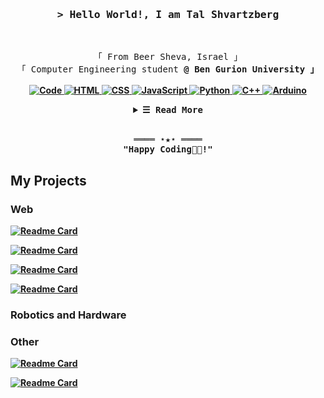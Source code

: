 

<!-- Intro  -->
<h3 align="center">
        <samp>&gt; Hello World!, I am
                <b><a>Tal Shvartzberg</a></b>
        </samp>
</h3>
<br>

<p align="center">
        <!-- Organisation  -->
        <samp>
                「 From Beer Sheva, Israel 」
                <br>
                「 Computer Engineering student <b target="_blank" href="https://in.bgu.ac.il/en/pages/default.aspx/">@ Ben Gurion University<b> 」
                <br>
                <br>
        </samp>
        <!-- Programming Languages -->
        <!-- Code logo -->
        <a href="https://github.com/talshva?tab=repositories" target="_blank"><img alt="Code"
                        src="https://img.shields.io/badge/-code-000000?style=flat-square&logo=Plex&logoColor=white">
        </a>
        <!-- HTML -->
        <a href="https://github.com/talshva?tab=repositories" target="_blank"><img alt="HTML"
                        src="https://img.shields.io/badge/-HTML-E34F26?style=flat-square&logo=HTML5&logoColor=white">
        </a>
        <!-- CSS  -->
        <a href="https://github.com/talshva?tab=repositories" target="_blank"><img alt="CSS"
                        src="https://img.shields.io/badge/-CSS-1572B6?style=flat-square&logo=CSS3&logoColor=white">
        </a>
        <!-- JavaScript -->
        <a href="https://github.com/talshva?tab=repositories" target="_blank"><img alt="JavaScript"
                        src="https://img.shields.io/badge/-JavaScript-F7DF1E?style=flat-square&logo=JavaScript&logoColor=white">
        </a>
        <!-- Python -->
        <a href="https://github.com/talshva?tab=repositories" target="_blank"><img alt="Python"
                        src="https://img.shields.io/badge/-Python-3776AB?style=flat-square&logo=Python&logoColor=white">
        </a>
        <!-- C++ -->
        <a href="https://github.com/talshva?tab=repositories" target="_blank"><img alt="C++"
                        src="https://img.shields.io/badge/-C++-9b3675?style=flat-square&logo=C%2B%2B&logoColor=white">
        </a>
        <!-- Arduino -->
        <a href="https://github.com/talshva?tab=repositories" target="_blank"><img alt="Arduino"
                        src="https://img.shields.io/badge/-Arduino-00979D?style=flat-square&logo=Arduino&logoColor=white">
        </a>
</p>

<!-- Details Section-->
<details align="center">
    <summary> <samp>&#9776; Read More</samp></summary>
    <p align="center">
        <br>
        <!-- Activity Widget -->
        <img alt="Tal Shvartzberg's GitHub Stats"
                src="https://github-readme-stats.vercel.app/api?username=talshva&show_icons=true&theme=radical" />
        <br>
        <!-- Social Links -->
        <p>Find me on</p>
        <!-- Gmail -->
        <a href="mailto:talshva@gmail.com" target="_blank"><img alt="Gmail"
                src="https://img.shields.io/badge/-Gmail-EA4335?style=flat-square&logo=Gmail&logoColor=white">
        </a>
        <!-- Facebook -->
        <a href="https://www.facebook.com/1TalShvartzberg" target="_blank"><img alt="Facebook"
                src="https://img.shields.io/badge/-Facebook-1877F2?style=flat-square&logo=Facebook&logoColor=white">
        </a>
        <!-- Instagram -->
        <a href="https://www.instagram.com/talshva/" target="_blank"><img alt="Instagram"
                src="https://img.shields.io/badge/-Instagram-E4405F?style=flat-square&logo=Instagram&logoColor=white">
        </a>
        <!-- Linkedin -->
        <a href="https://www.linkedin.com/in/TalShva/" target="_blank"><img alt="Linkedin"
                src="https://img.shields.io/badge/-Linkedin-0A66C2?style=flat-square&logo=Linkedin&logoColor=white">
        </a>
    </p>
</details>
<br>

<!-- Footer -->
<samp>
    <p align="center">
        ════ ⋆★⋆ ════
        <br>
        "Happy Coding👨‍💻!"
    </p>
</samp>


## My Projects

### Web

[![Readme Card](https://github-readme-stats.vercel.app/api/pin/?username=talshva&repo=MineSweeper)](https://github.com/talshva/MineSweeper)

[![Readme Card](https://github-readme-stats.vercel.app/api/pin/?username=talshva&repo=Game-of-Life)](https://github.com/talshva/Game-of-Life)

[![Readme Card](https://github-readme-stats.vercel.app/api/pin/?username=talshva&repo=OOP-Aquarium)](https://github.com/talshva/OOP-Aquarium)
        
[![Readme Card](https://github-readme-stats.vercel.app/api/pin/?username=talshva&repo=String-Encryption)](https://github.com/talshva/String-Encryption)        

### Robotics and Hardware


### Other
[![Readme Card](https://github-readme-stats.vercel.app/api/pin/?username=talshva&repo=Tic-Tac-Toe)](https://github.com/talshva/Tic-Tac-Toe)

[![Readme Card](https://github-readme-stats.vercel.app/api/pin/?username=talshva&repo=Ben-Gurion-University-Exercises)](https://github.com/talshva/Ben-Gurion-University-Exercises)


[GitHub Profile Views Counter]: https://github.com/talshva/github-profile-views-counter
